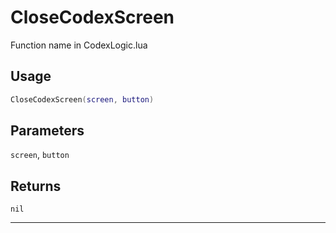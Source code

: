 # CloseCodexScreen
Function name in CodexLogic.lua
## Usage
```lua
CloseCodexScreen(screen, button)
```
## Parameters
`screen`, `button`
## Returns
`nil`

---